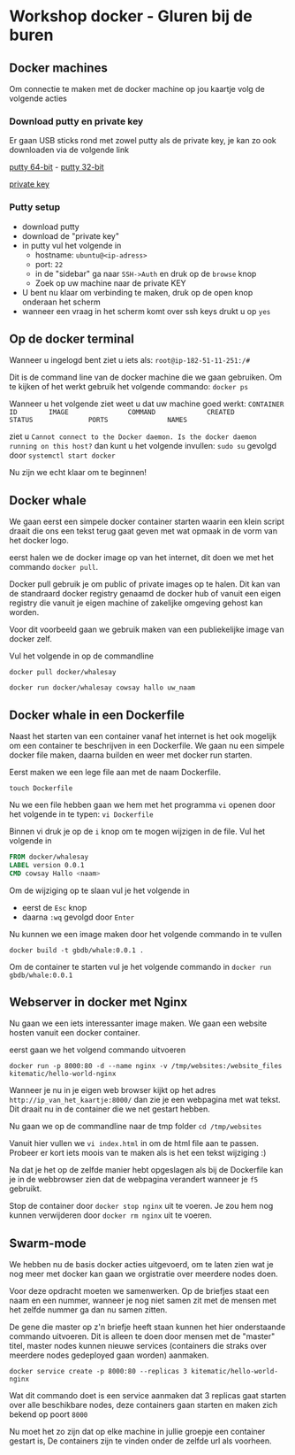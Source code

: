 # Workshop docker - Gluren bij de buren

## Docker machines

Om connectie te maken met de docker machine op jou kaartje volg de volgende acties

### Download putty en private key

Er gaan USB sticks rond met zowel putty als de private key, je kan zo ook downloaden via de volgende link

[putty 64-bit](https://the.earth.li/~sgtatham/putty/latest/w64/putty-64bit-0.68-installer.msi) -
[putty 32-bit](https://the.earth.li/~sgtatham/putty/latest/w32/putty-0.68-installer.msi)

[private key](https://raw.githubusercontent.com/vincentfree/GlurenBijDeBuren/master/workshop_user1.ppk)

### Putty setup

- download putty
- download de "private key"
- in putty vul het volgende in
  - hostname: `ubuntu@<ip-adress>`
  - port: `22`
  - in de "sidebar" ga naar `SSH->Auth` en druk op de `browse` knop
  - Zoek op uw machine naar de private KEY
- U bent nu klaar om verbinding te maken, druk op de open knop onderaan het scherm
- wanneer een vraag in het scherm komt over ssh keys drukt u op `yes`

## Op de docker terminal

Wanneer u ingelogd bent ziet u iets als: `root@ip-182-51-11-251:/#`

Dit is de command line van de docker machine die we gaan gebruiken.
Om te kijken of het werkt gebruik het volgende commando: `docker ps`

Wanneer u het volgende ziet weet u dat uw machine goed werkt: `CONTAINER ID        IMAGE               COMMAND             CREATED             STATUS              PORTS               NAMES`

ziet u `Cannot connect to the Docker daemon. Is the docker daemon running on this host?` dan kunt u het volgende invullen: `sudo su` gevolgd door `systemctl start docker`

Nu zijn we echt klaar om te beginnen!

## Docker whale

We gaan eerst een simpele docker container starten waarin een klein script draait die ons een tekst terug gaat geven met wat opmaak in de vorm van het docker logo.

eerst halen we de docker image op van het internet, dit doen we met het commando `docker pull`.

Docker pull gebruik je om public of private images op te halen.
Dit kan van de standraard docker registry genaamd de docker hub of vanuit een eigen registry die vanuit je eigen machine of zakelijke omgeving gehost kan worden.

Voor dit voorbeeld gaan we gebruik maken van een publiekelijke image van docker zelf.

Vul het volgende in op de commandline

`docker pull docker/whalesay`

`docker run docker/whalesay cowsay hallo uw_naam`

## Docker whale in een Dockerfile

Naast het starten van een container vanaf het internet is het ook mogelijk om een container te beschrijven in een Dockerfile.
We gaan nu een simpele docker file maken, daarna builden en weer met docker run starten.

Eerst maken we een lege file aan met de naam Dockerfile.

`touch Dockerfile`

Nu we een file hebben gaan we hem met het programma `vi` openen door het volgende in te typen: `vi Dockerfile`

Binnen vi druk je op de `i` knop om te mogen wijzigen in de file. Vul het volgende in

```Dockerfile
FROM docker/whalesay
LABEL version 0.0.1
CMD cowsay Hallo <naam>
 ```

Om de wijziging op te slaan vul je het volgende in

- eerst de `Esc` knop
- daarna `:wq` gevolgd door `Enter`

Nu kunnen we een image maken door het volgende commando in te vullen

`docker build -t gbdb/whale:0.0.1 .`

Om de container te starten vul je het volgende commando in `docker run gbdb/whale:0.0.1`

## Webserver in docker met Nginx

Nu gaan we een iets interessanter image maken.
We gaan een website hosten vanuit een docker container.

eerst gaan we het volgend commando uitvoeren

`docker run -p 8000:80 -d --name nginx -v /tmp/websites:/website_files kitematic/hello-world-nginx`

Wanneer je nu in je eigen web browser kijkt op het adres `http://ip_van_het_kaartje:8000/`
dan zie je een webpagina met wat tekst. Dit draait nu in de container die we net gestart hebben.

Nu gaan we op de commandline naar de tmp folder `cd /tmp/websites`

Vanuit hier vullen we `vi index.html` in om de html file aan te passen.
Probeer er kort iets moois van te maken als is het een tekst wijziging :)

Na dat je het op de zelfde manier hebt opgeslagen als bij de Dockerfile kan je in de webbrowser zien dat de webpagina verandert wanneer je `f5` gebruikt.

Stop de container door `docker stop nginx` uit te voeren.
Je zou hem nog kunnen verwijderen door `docker rm nginx` uit te voeren.

## Swarm-mode

We hebben nu de basis docker acties uitgevoerd, om te laten zien wat je nog meer met docker kan gaan we orgistratie over meerdere nodes doen.

Voor deze opdracht moeten we samenwerken. Op de briefjes staat een naam en een nummer, wanneer je nog niet samen zit met de mensen met het zelfde nummer ga dan nu samen zitten.

De gene die master op z'n briefje heeft staan kunnen het hier onderstaande commando uitvoeren. Dit is alleen te doen door mensen met de "master" titel, master nodes kunnen nieuwe services (containers die straks over meerdere nodes gedeployed gaan worden) aanmaken.

`docker service create -p 8000:80 --replicas 3 kitematic/hello-world-nginx`

Wat dit commando doet is een service aanmaken dat 3 replicas gaat starten over alle beschikbare nodes, deze containers gaan starten en maken zich bekend op poort `8000`

Nu moet het zo zijn dat op elke machine in jullie groepje een container gestart is, De containers zijn te vinden onder de zelfde url als voorheen.
